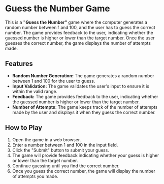 # Guess the Number Game
This is a **"Guess the Number"** game where the computer generates a random number between 1 and 100, and the user has to guess the correct number. The game provides feedback to the user, indicating whether the guessed number is higher or lower than the target number. Once the user guesses the correct number, the game displays the number of attempts made.
## Features
* **Random Number Generation:** The game generates a random number between 1 and 100 for the user to guess.
* **Input Validation:** The game validates the user's input to ensure it is within the valid range.
* **Feedback:** The game provides feedback to the user, indicating whether the guessed number is higher or lower than the target number.
* **Number of Attempts:** The game keeps track of the number of attempts made by the user and displays it when they guess the correct number.
## How to Play
1. Open the game in a web browser.
2. Enter a number between 1 and 100 in the input field.
3. Click the "Submit" button to submit your guess.
4. The game will provide feedback indicating whether your guess is higher or lower than the target number.
5. Continue guessing until you find the correct number.
6. Once you guess the correct number, the game will display the number of attempts you made.
